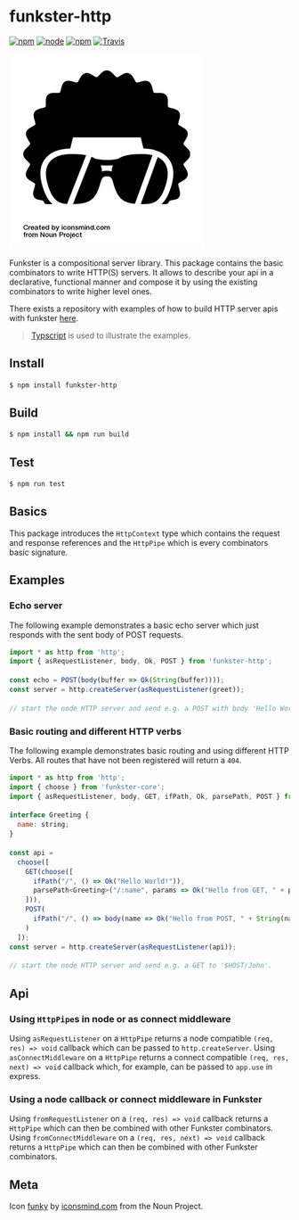 # funkster-http

[![npm](https://img.shields.io/npm/v/funkster-http.svg?style=flat-square)](https://www.npmjs.com/package/funkster-http)
[![node](https://img.shields.io/node/v/funkster-http.svg?style=flat-square)](http://nodejs.org/download/)
[![npm](https://img.shields.io/npm/dt/funkster-http.svg?style=flat-square)](https://www.npmjs.com/package/funkster-http)
[![Travis](https://img.shields.io/travis/Bomret/funkster-http.svg?style=flat-square)](https://travis-ci.org/Bomret/funkster-http)

![Icon](./icon.png)

Funkster is a compositional server library. This package contains the basic combinators to write HTTP(S) servers.
It allows to describe your api in a declarative, functional manner and compose it by using the existing combinators to write higher level ones.

There exists a repository with examples of how to build HTTP server apis with funkster [here](https://github.com/Bomret/funkster-http-examples).

> [Typscript](http://www.typescriptlang.org/) is used to illustrate the examples.

## Install
```bash
$ npm install funkster-http
```

## Build
```bash
$ npm install && npm run build
```

## Test
```bash
$ npm run test
```

## Basics
This package introduces the `HttpContext` type which contains the request and response references and the `HttpPipe` which is every combinators basic signature.

## Examples
### Echo server
The following example demonstrates a basic echo server which just responds with the sent body of POST requests.

```javascript
import * as http from 'http';
import { asRequestListener, body, Ok, POST } from 'funkster-http';

const echo = POST(body(buffer => Ok(String(buffer)))); 
const server = http.createServer(asRequestListener(greet));

// start the node HTTP server and send e.g. a POST with body 'Hello World!'.
```

### Basic routing and different HTTP verbs
The following example demonstrates basic routing and using different HTTP Verbs. All routes that have not been registered will return a `404`.

```javascript
import * as http from 'http';
import { choose } from 'funkster-core';
import { asRequestListener, body, GET, ifPath, Ok, parsePath, POST } from 'funkster-http';

interface Greeting {
  name: string;
}

const api =
  choose([
    GET(choose([
      ifPath("/", () => Ok("Hello World!")),
      parsePath<Greeting>("/:name", params => Ok("Hello from GET, " + params.name))
    ])),
    POST(
      ifPath("/", () => body(name => Ok("Hello from POST, " + String(name))))
    )
  ]);
const server = http.createServer(asRequestListener(api));

// start the node HTTP server and send e.g. a GET to '$HOST/John'.
```

## Api
### Using `HttpPipe`s in node or as connect middleware
Using `asRequestListener` on a `HttpPipe` returns a node compatible `(req, res) => void` callback which can be passed to `http.createServer`.
Using `asConnectMiddleware` on a `HttpPipe` returns a connect compatible `(req, res, next) => void` callback which, for example, can be passed to `app.use` in express.

### Using a node callback or connect middleware in Funkster
Using `fromRequestListener` on a `(req, res) => void` callback returns a `HttpPipe` which can then be combined with other Funkster combinators.
Using `fromConnectMiddleware` on a `(req, res, next) => void` callback returns a `HttpPipe` which can then be combined with other Funkster combinators.

## Meta
Icon [funky](https://thenounproject.com/search/?q=funky&i=72105) by [iconsmind.com](https://thenounproject.com/imicons/) from the Noun Project.
